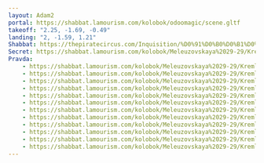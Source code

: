 ```yaml
---
layout: Adam2
portal: https://shabbat.lamourism.com/kolobok/odoomagic/scene.gltf
takeoff: "2.25, -1.69, -0.49"
landing: "2, -1.59, 1.21"
Shabbat: https://thepiratecircus.com/Inquisition/%D0%91%D0%B0%D0%B1%D0%B0%D0%AF%D0%93%D0%90.mp4
Secret: https://shabbat.lamourism.com/kolobok/Meleuzovskaya%2029-29/Kremlin/TelAviv.jpg
Pravda:
    - https://shabbat.lamourism.com/kolobok/Meleuzovskaya%2029-29/Kremlin/Fauda3.jpg
    - https://shabbat.lamourism.com/kolobok/Meleuzovskaya%2029-29/Kremlin/Fauda3.jpg
    - https://shabbat.lamourism.com/kolobok/Meleuzovskaya%2029-29/Kremlin/Fauda3.jpg
    - https://shabbat.lamourism.com/kolobok/Meleuzovskaya%2029-29/Kremlin/Fauda3.jpg
    - https://shabbat.lamourism.com/kolobok/Meleuzovskaya%2029-29/Kremlin/Fauda3.jpg
    - https://shabbat.lamourism.com/kolobok/Meleuzovskaya%2029-29/Kremlin/Fauda3.jpg
    - https://shabbat.lamourism.com/kolobok/Meleuzovskaya%2029-29/Kremlin/Fauda3.jpg
    - https://shabbat.lamourism.com/kolobok/Meleuzovskaya%2029-29/Kremlin/Fauda3.jpg
    - https://shabbat.lamourism.com/kolobok/Meleuzovskaya%2029-29/Kremlin/Fauda3.jpg
    - https://shabbat.lamourism.com/kolobok/Meleuzovskaya%2029-29/Kremlin/Fauda3.jpg
    - https://shabbat.lamourism.com/kolobok/Meleuzovskaya%2029-29/Kremlin/Fauda3.jpg
    - https://shabbat.lamourism.com/kolobok/Meleuzovskaya%2029-29/Kremlin/Fauda3.jpg
---
```


